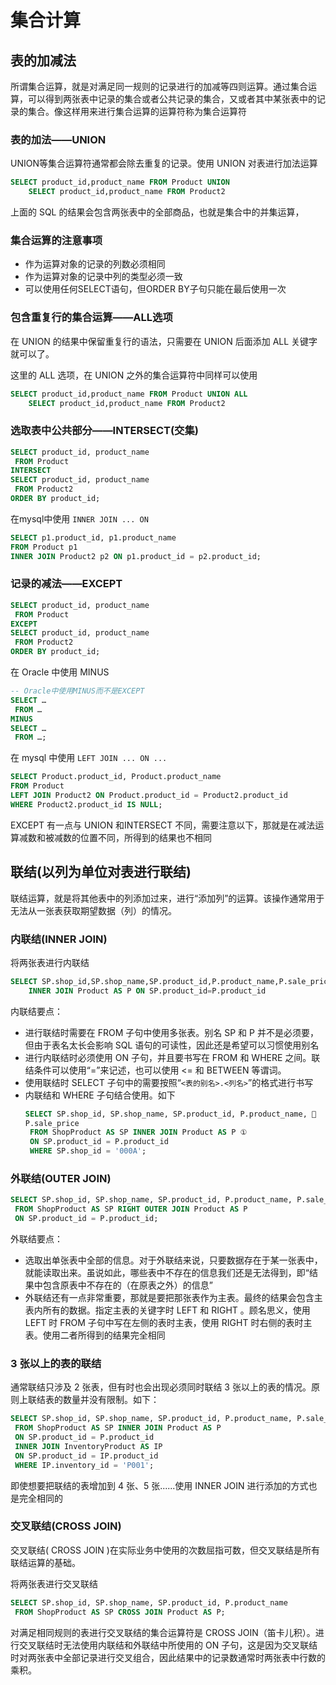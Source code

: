 # 集合计算

## 表的加减法

所谓集合运算，就是对满足同一规则的记录进行的加减等四则运算。通过集合运算，可以得到两张表中记录的集合或者公共记录的集合，又或者其中某张表中的记录的集合。像这样用来进行集合运算的运算符称为集合运算符

### 表的加法——UNION

UNION等集合运算符通常都会除去重复的记录。使用 UNION 对表进行加法运算

```sql
SELECT product_id,product_name FROM Product UNION 
	SELECT product_id,product_name FROM Product2
```

上面的 SQL 的结果会包含两张表中的全部商品，也就是集合中的并集运算，

### 集合运算的注意事项

- 作为运算对象的记录的列数必须相同
- 作为运算对象的记录中列的类型必须一致
- 可以使用任何SELECT语句，但ORDER BY子句只能在最后使用一次

### 包含重复行的集合运算——ALL选项

在 UNION 的结果中保留重复行的语法，只需要在 UNION 后面添加 ALL 关键字就可以了。

这里的 ALL 选项，在 UNION 之外的集合运算符中同样可以使用

```sql
SELECT product_id,product_name FROM Product UNION ALL
	SELECT product_id,product_name FROM Product2
```

### 选取表中公共部分——INTERSECT(交集)

```sql
SELECT product_id, product_name
 FROM Product
INTERSECT
SELECT product_id, product_name
 FROM Product2
ORDER BY product_id;
```

在mysql中使用 `INNER JOIN ... ON`

```sql
SELECT p1.product_id, p1.product_name
FROM Product p1
INNER JOIN Product2 p2 ON p1.product_id = p2.product_id;
```

### 记录的减法——EXCEPT

```sql
SELECT product_id, product_name
 FROM Product
EXCEPT
SELECT product_id, product_name
 FROM Product2
ORDER BY product_id;
```

在 Oracle 中使用 MINUS

```sql
-- Oracle中使用MINUS而不是EXCEPT
SELECT …
 FROM …
MINUS
SELECT …
 FROM …;
```

在 mysql 中使用 `LEFT JOIN ... ON ...`

```sql
SELECT Product.product_id, Product.product_name
FROM Product
LEFT JOIN Product2 ON Product.product_id = Product2.product_id
WHERE Product2.product_id IS NULL;
```

EXCEPT 有一点与 UNION 和INTERSECT 不同，需要注意以下，那就是在减法运算减数和被减数的位置不同，所得到的结果也不相同

## 联结(以列为单位对表进行联结)

联结运算，就是将其他表中的列添加过来，进行“添加列”的运算。该操作通常用于无法从一张表获取期望数据（列）的情况。

### 内联结(INNER JOIN)

将两张表进行内联结

```sql
SELECT SP.shop_id,SP.shop_name,SP.product_id,P.product_name,P.sale_price FROM ShopProduct AS SP 
	INNER JOIN Product AS P ON SP.product_id=P.product_id 
```

内联结要点：

- 进行联结时需要在 FROM 子句中使用多张表。别名 SP 和 P 并不是必须要，但由于表名太长会影响 SQL 语句的可读性，因此还是希望可以习惯使用别名
- 进行内联结时必须使用 ON 子句，并且要书写在 FROM 和 WHERE 之间。联结条件可以使用“=”来记述，也可以使用 <= 和 BETWEEN 等谓词。
- 使用联结时 SELECT 子句中的需要按照“`<表的别名>.<列名>`”的格式进行书写
- 内联结和 WHERE 子句结合使用。如下
  ```sql
  SELECT SP.shop_id, SP.shop_name, SP.product_id, P.product_name, 
  P.sale_price
   FROM ShopProduct AS SP INNER JOIN Product AS P ①
   ON SP.product_id = P.product_id
   WHERE SP.shop_id = '000A';
  ```

### 外联结(OUTER JOIN)

```sql
SELECT SP.shop_id, SP.shop_name, SP.product_id, P.product_name, P.sale_price
 FROM ShopProduct AS SP RIGHT OUTER JOIN Product AS P
 ON SP.product_id = P.product_id;
```

外联结要点：

- 选取出单张表中全部的信息。对于外联结来说，只要数据存在于某一张表中，就能读取出来。虽说如此，哪些表中不存在的信息我们还是无法得到，即“结果中包含原表中不存在的（在原表之外）的信息”
- 外联结还有一点非常重要，那就是要把那张表作为主表。最终的结果会包含主表内所有的数据。指定主表的关键字时 LEFT 和 RIGHT 。顾名思义，使用 LEFT 时 FROM 子句中写在左侧的表时主表，使用 RIGHT 时右侧的表时主表。使用二者所得到的结果完全相同

### 3 张以上的表的联结

通常联结只涉及 2 张表，但有时也会出现必须同时联结 3 张以上的表的情况。原则上联结表的数量并没有限制。如下：

```sql
SELECT SP.shop_id, SP.shop_name, SP.product_id, P.product_name, P.sale_price, IP.inventory_quantity
 FROM ShopProduct AS SP INNER JOIN Product AS P
 ON SP.product_id = P.product_id
 INNER JOIN InventoryProduct AS IP
 ON SP.product_id = IP.product_id
 WHERE IP.inventory_id = 'P001';
```

即使想要把联结的表增加到 4 张、5 张......使用 INNER JOIN 进行添加的方式也是完全相同的

### 交叉联结(CROSS JOIN)

交叉联结( CROSS JOIN )在实际业务中使用的次数屈指可数，但交叉联结是所有联结运算的基础。

将两张表进行交叉联结

```sql
SELECT SP.shop_id, SP.shop_name, SP.product_id, P.product_name
 FROM ShopProduct AS SP CROSS JOIN Product AS P;
```

对满足相同规则的表进行交叉联结的集合运算符是 CROSS JOIN（笛卡儿积）。进行交叉联结时无法使用内联结和外联结中所使用的 ON 子句，这是因为交叉联结时对两张表中全部记录进行交叉组合，因此结果中的记录数通常时两张表中行数的乘积。
